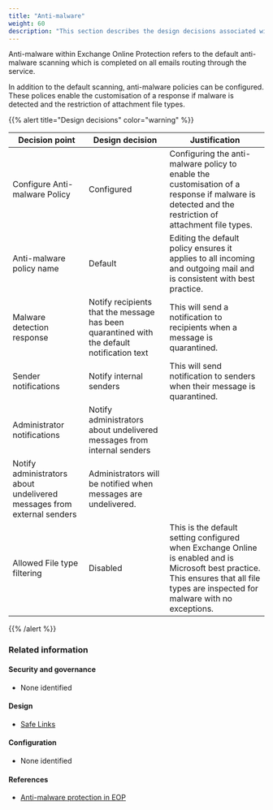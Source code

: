 ```yaml
---
title: "Anti-malware"
weight: 60
description: "This section describes the design decisions associated with Anti-malware Microsoft 365 security features for system(s) built using ASD's Blueprint for Secure Cloud."
---
```


Anti-malware within Exchange Online Protection refers to the default anti-malware scanning which is completed on all emails routing through the service.

In addition to the default scanning, anti-malware policies can be configured. These polices enable the customisation of a response if malware is detected and the restriction of attachment file types.

{{% alert title="Design decisions" color="warning" %}}

| Decision point                                                         | Design decision                                                                            | Justification                                                                                                                                                                         |
| ---------------------------------------------------------------------- | ------------------------------------------------------------------------------------------ | ------------------------------------------------------------------------------------------------------------------------------------------------------------------------------------- |
| Configure Anti-malware Policy                                          | Configured                                                                                 | Configuring the anti-malware policy to enable the customisation of a response if malware is detected and the restriction of attachment file types.                                    |
| Anti-malware policy name                                               | Default                                                                                    | Editing the default policy ensures it applies to all incoming and outgoing mail and is consistent with best practice.                                                                 |
| Malware detection response                                             | Notify recipients that the message has been quarantined with the default notification text | This will send a notification to recipients when a message is quarantined.                                                                                                            |
| Sender notifications                                                   | Notify internal senders                                                                    | This will send notification to senders when their message is quarantined.                                                                                                             |
| Administrator notifications                                            | Notify administrators about undelivered messages from internal senders                     |                                                                                                                                                                                       |
| Notify administrators about undelivered messages from external senders | Administrators will be notified when messages are undelivered.                             |                                                                                                                                                                                       |
| Allowed File type filtering                                            | Disabled                                                                                   | This is the default setting configured when Exchange Online is enabled and is Microsoft best practice. This ensures that all file types are inspected for malware with no exceptions. |

{{% /alert %}}

### Related information

#### Security and governance

- None identified

#### Design

- [Safe Links](/design/shared-services/defender/safe-links)

#### Configuration

- None identified

#### References

- [Anti-malware protection in EOP](https://docs.microsoft.com/microsoft-365/security/office-365-security/anti-malware-protection?view=o365-worldwide)
